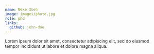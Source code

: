 ```yaml
---
name: Neke Ibeh
image: images/photo.jpg
role: phd
links:
  github: john-doe
---
```


Lorem ipsum dolor sit amet, consectetur adipiscing elit, sed do eiusmod tempor incididunt ut labore et dolore magna aliqua.
